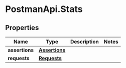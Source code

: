 # PostmanApi.Stats

## Properties

Name | Type | Description | Notes
------------ | ------------- | ------------- | -------------
**assertions** | [**Assertions**](Assertions.md) |  | 
**requests** | [**Requests**](Requests.md) |  | 


